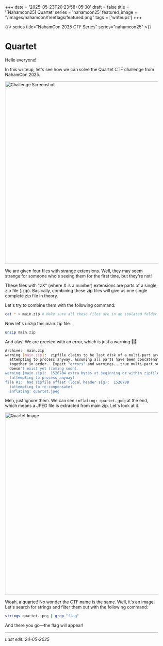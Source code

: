 +++
date = '2025-05-23T20:23:58+05:30'
draft = false
title = '[Nahamcon25] Quartet'
series = 'nahamcon25'
featured_image = "/images/nahamcon/freeflags/featured.png"
tags = ['writeups']
+++

{{< series title="NahamCon 2025 CTF Series" series="nahamcon25" >}}

# Quartet

Hello everyone!

In this writeup, let's see how we can solve the Quartet CTF challenge from NahamCon 2025.

<img src="/images/nahamcon/quartet/1.png" alt="Challenge Screenshot" width="600">

We are given four files with strange extensions. Well, they may seem strange for someone who's seeing them for the first time, but they're not!

These files with "zX" (where X is a number) extensions are parts of a single zip file (.zip). Basically, combining these zip files will give us one single complete zip file in theory.

Let's try to combine them with the following command:

```bash
cat * > main.zip # Make sure all these files are in an isolated folder!
```

Now let's unzip this main.zip file:

```bash
unzip main.zip
```

And alas! We are greeted with an error, which is just a warning 🤷‍♂️

```bash
Archive:  main.zip
warning [main.zip]:  zipfile claims to be last disk of a multi-part archive;
  attempting to process anyway, assuming all parts have been concatenated
  together in order.  Expect "errors" and warnings...true multi-part support
  doesn't exist yet (coming soon).
warning [main.zip]:  1526784 extra bytes at beginning or within zipfile
  (attempting to process anyway)
file #1:  bad zipfile offset (local header sig):  1526788
  (attempting to re-compensate)
  inflating: quartet.jpeg
```

Meh, just ignore them. We can see `inflating: quartet.jpeg` at the end, which means a JPEG file is extracted from main.zip. Let's look at it.

<img src="/images/nahamcon/quartet/quartet.jpeg" alt="Quartet Image" width="600">

Woah, a quartet! No wonder the CTF name is the same. Well, it's an image. Let's search for strings and filter them out with the following command:

```bash
strings quartet.jpeg | grep "flag"
```

And there you go—the flag will appear!

---
*Last edit: 24-05-2025*